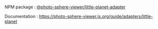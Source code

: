 NPM package : [@photo-sphere-viewer/little-planet-adapter](https://www.npmjs.com/package/@photo-sphere-viewer/little-planet-adapter)

Documentation : https://photo-sphere-viewer.js.org/guide/adapters/little-planet
